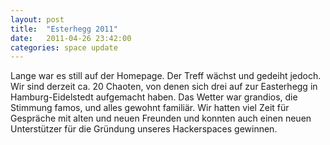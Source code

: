 ```yaml
---
layout: post
title:  "Esterhegg 2011"
date:	2011-04-26 23:42:00
categories: space update
---
```

Lange war es still auf der Homepage. Der Treff wächst und
gedeiht jedoch. Wir sind derzeit ca. 20 Chaoten, von denen sich
drei auf zur Easterhegg in Hamburg-Eidelstedt aufgemacht haben.
Das Wetter war grandios, die Stimmung famos, und alles gewohnt
familiär. Wir hatten viel Zeit für Gespräche mit alten und
neuen Freunden und konnten auch einen neuen Unterstützer für die
Gründung unseres Hackerspaces gewinnen.
